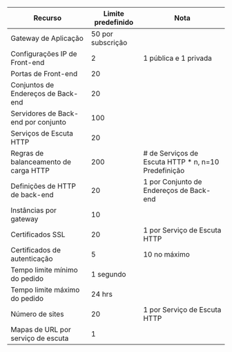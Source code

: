 | Recurso | Limite predefinido | Nota |
| --- | --- | --- |
| Gateway de Aplicação |50 por subscrição | |
| Configurações IP de Front-end |2 |1 pública e 1 privada |
| Portas de Front-end |20 | |
| Conjuntos de Endereços de Back-end |20 | |
| Servidores de Back-end por conjunto |100 | |
| Serviços de Escuta HTTP |20 | |
| Regras de balanceamento de carga HTTP |200 |# de Serviços de Escuta HTTP * n, n=10 Predefinição |
| Definições de HTTP de back-end |20 |1 por Conjunto de Endereços de Back-end |
| Instâncias por gateway |10 | |
| Certificados SSL |20 |1 por Serviço de Escuta HTTP |
| Certificados de autenticação |5 | 10 no máximo |
| Tempo limite mínimo do pedido |1 segundo | |
| Tempo limite máximo do pedido |24 hrs | |
| Número de sites |20 |1 por Serviço de Escuta HTTP |
| Mapas de URL por serviço de escuta |1 | |



<!--HONumber=Jan17_HO3-->


